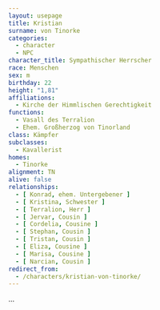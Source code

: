 ```yaml
---
layout: usepage
title: Kristian
surname: von Tinorke
categories:
  - character
  - NPC
character_title: Sympathischer Herrscher
race: Menschen
sex: m
birthday: 22
height: "1,81"
affiliations:
  - Kirche der Himmlischen Gerechtigkeit
functions:
  - Vasall des Terralion
  - Ehem. Großherzog von Tinorland
class: Kämpfer
subclasses:
  - Kavallerist
homes:
  - Tinorke
alignment: TN
alive: false
relationships:
  - [ Konrad, ehem. Untergebener ]
  - [ Kristina, Schwester ]
  - [ Terralion, Herr ]
  - [ Jervar, Cousin ]
  - [ Cordelia, Cousine ]
  - [ Stephan, Cousin ]
  - [ Tristan, Cousin ]
  - [ Eliza, Cousine ]
  - [ Marisa, Cousine ]
  - [ Narcian, Cousin ]
redirect_from:
  - /characters/kristian-von-tinorke/
---
```


...